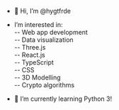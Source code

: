 - 👋 Hi, I’m @hygtfrde <br> 

- I’m interested in: <br>
-- Web app development <br>
-- Data visualization <br>
-- Three.js <br>
-- React.js <br>
-- TypeScript <br>
-- CSS <br>
-- 3D Modelling <br>
-- Crypto algorithms <br>

- 🌱 I’m currently learning Python 3!


